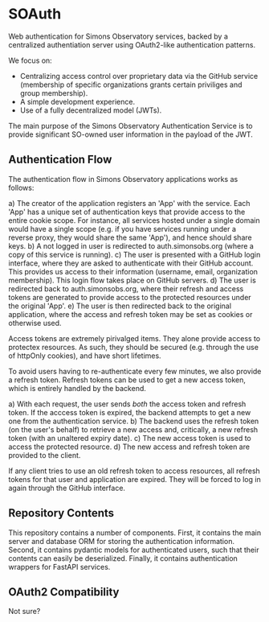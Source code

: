 SOAuth
======

Web authentication for Simons Observatory services, backed by a centralized
authentiation server using OAuth2-like authentication patterns.

We focus on:

- Centralizing access control over proprietary data via the GitHub service
  (membership of specific organizations grants certain priviliges and group
  membership).
- A simple development experience.
- Use of a fully decentralized model (JWTs).

The main purpose of the Simons Observatory Authentication Service is to provide
significant SO-owned user information in the payload of the JWT.

Authentication Flow
-------------------

The authentication flow in Simons Observatory applications works as follows:

a) The creator of the application registers an 'App' with the service. Each
   'App' has a unique set of authentication keys that provide access to the
   entire cookie scope. For instance, all services hosted under a single
   domain would have a single scope (e.g. if you have services running under
   a reverse proxy, they would share the same 'App'), and hence should share
   keys.
b) A not logged in user is redirected to auth.simonsobs.org (where a copy
   of this service is running).
c) The user is presented with a GitHub login interface, where they are asked
   to authenticate with their GitHub account. This provides us access to their
   information (username, email, organization membership). This login flow
   takes place on GitHub servers.
d) The user is redirected back to auth.simonsobs.org, where their refresh
   and access tokens are generated to provide access to the protected resources
   under the original 'App'.
e) The user is then redirected back to the original application, where the
   access and refresh token may be set as cookies or otherwise used.

Access tokens are extremely pirivalged items. They alone provide access to
protectex resources. As such, they should be secured (e.g. through the use
of httpOnly cookies), and have short lifetimes.

To avoid users having to re-authenticate every few minutes, we also provide
a refresh token. Refresh tokens can be used to get a new access token,
which is entirely handled by the backend.

a) With each request, the user sends _both_ the access token and refresh
   token. If the acccess token is expired, the backend attempts to get
   a new one from the authentication service.
b) The backend uses the refresh token (on the user's behalf) to retrieve
   a new access and, critically, a new refresh token (with an unaltered
   expiry date).
c) The new access token is used to access the protected resource.
d) The new access and refresh token are provided to the client.

If any client tries to use an old refresh token to access resources, all
refresh tokens for that user and application are expired. They will be
forced to log in again through the GitHub interface.

Repository Contents
-------------------

This repository contains a number of components. First, it contains the
main server and database ORM for storing the authentication information.
Second, it contains pydantic models for authenticated users, such that
their contents can easily be deserialized. Finally, it contains
authentication wrappers for FastAPI services.

OAuth2 Compatibility
--------------------

Not sure?
